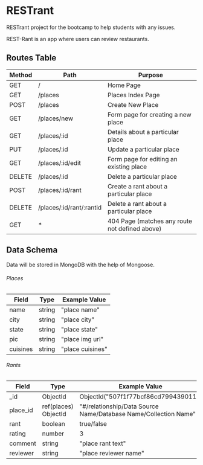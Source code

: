 # RESTrant

RESTrant project for the bootcamp to help students with any issues.

REST-Rant is an app where users can review restaurants.

## Routes Table

| Method | Path                     | Purpose                                        |
| ------ | ------------------------ | ---------------------------------------------- |
| GET    | /                        | Home Page                                      |
| GET    | /places                  | Places Index Page                              |
| POST   | /places                  | Create New Place                               |
| GET    | /places/new              | Form page for creating a new place             |
| GET    | /places/:id              | Details about a particular place               |
| PUT    | /places/:id              | Update a particular place                      |
| GET    | /places/:id/edit         | Form page for editing an existing place        |
| DELETE | /places/:id              | Delete a particular place                      |
| POST   | /places/:id/rant         | Create a rant about a particular place         |
| DELETE | /places/:id/rant/:rantid | Delete a rant about a particular place         |
| GET    | \*                       | 404 Page (matches any route not defined above) |

## Data Schema

Data will be stored in MongoDB with the help of Mongoose.

###### Places

| Field    | Type   | Example Value    |
| -------- | ------ | ---------------- |
| name     | string | "place name"     |
| city     | string | "place city"     |
| state    | string | "place state"    |
| pic      | string | "place img url"  |
| cuisines | string | "place cuisines" |

###### Rants

| Field    | Type                 | Example Value                                                   |
| -------- | -------------------- | --------------------------------------------------------------- |
| \_id     | ObjectId             | ObjectId("507f1f77bcf86cd799439011")                            |
| place_id | ref(places) ObjectId | "#/relationship/Data Source Name/Database Name/Collection Name" |
| rant     | boolean              | true/false                                                      |
| rating   | number               | 3                                                               |
| comment  | string               | "place rant text"                                               |
| reviewer | string               | "place reviewer name"                                           |
